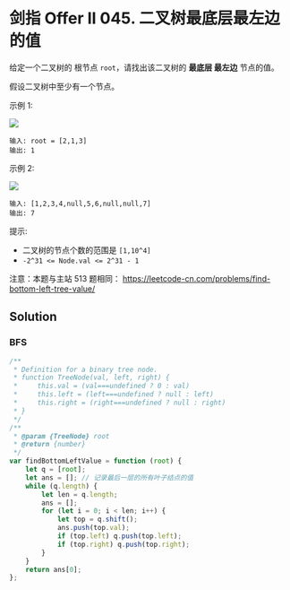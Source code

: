 # 剑指 Offer II 045. 二叉树最底层最左边的值

给定一个二叉树的 根节点 `root`，请找出该二叉树的 **最底层 最左边** 节点的值。

假设二叉树中至少有一个节点。

示例 1:

![](https://assets.leetcode.com/uploads/2020/12/14/tree1.jpg)

```
输入: root = [2,1,3]
输出: 1
```

示例 2:

![](https://assets.leetcode.com/uploads/2020/12/14/tree2.jpg)

```
输入: [1,2,3,4,null,5,6,null,null,7]
输出: 7
```

提示:

-   二叉树的节点个数的范围是 `[1,10^4]`
-   `-2^31 <= Node.val <= 2^31 - 1`

注意：本题与主站 513 题相同： https://leetcode-cn.com/problems/find-bottom-left-tree-value/

## Solution

### BFS

```javascript
/**
 * Definition for a binary tree node.
 * function TreeNode(val, left, right) {
 *     this.val = (val===undefined ? 0 : val)
 *     this.left = (left===undefined ? null : left)
 *     this.right = (right===undefined ? null : right)
 * }
 */
/**
 * @param {TreeNode} root
 * @return {number}
 */
var findBottomLeftValue = function (root) {
    let q = [root];
    let ans = []; // 记录最后一层的所有叶子结点的值
    while (q.length) {
        let len = q.length;
        ans = [];
        for (let i = 0; i < len; i++) {
            let top = q.shift();
            ans.push(top.val);
            if (top.left) q.push(top.left);
            if (top.right) q.push(top.right);
        }
    }
    return ans[0];
};
```
